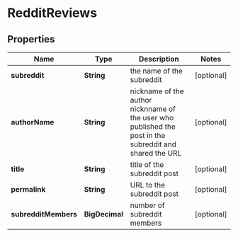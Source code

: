 

# RedditReviews


## Properties

| Name | Type | Description | Notes |
|------------ | ------------- | ------------- | -------------|
|**subreddit** | **String** | the name of the subreddit |  [optional] |
|**authorName** | **String** | nickname of the author nicknname of the user who published the post in the subreddit and shared the URL |  [optional] |
|**title** | **String** | title of the subreddit post |  [optional] |
|**permalink** | **String** | URL to the subreddit post |  [optional] |
|**subredditMembers** | **BigDecimal** | number of subreddit members |  [optional] |



